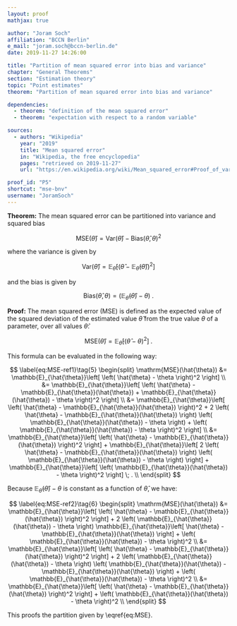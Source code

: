 ```yaml
---
layout: proof
mathjax: true

author: "Joram Soch"
affiliation: "BCCN Berlin"
e_mail: "joram.soch@bccn-berlin.de"
date: 2019-11-27 14:26:00

title: "Partition of mean squared error into bias and variance"
chapter: "General Theorems"
section: "Estimation theory"
topic: "Point estimates"
theorem: "Partition of mean squared error into bias and variance"

dependencies:
  - theorem: "definition of the mean squared error"
  - theorem: "expectation with respect to a random variable"

sources:
  - authors: "Wikipedia"
    year: "2019"
    title: "Mean squared error"
    in: "Wikipedia, the free encyclopedia"
    pages: "retrieved on 2019-11-27"
    url: "https://en.wikipedia.org/wiki/Mean_squared_error#Proof_of_variance_and_bias_relationship"

proof_id: "P5"
shortcut: "mse-bnv"
username: "JoramSoch"
---
```



**Theorem:** The mean squared error can be partitioned into variance and squared bias

$$ \label{eq:MSE}\tag{1}
\mathrm{MSE}(\hat{\theta}) = \mathrm{Var}(\hat{\theta}) - \mathrm{Bias}(\hat{\theta},\theta)^2
$$

where the variance is given by

$$ \label{eq:Var}\tag{2}
\mathrm{Var}(\hat{\theta}) = \mathbb{E}_{\hat{\theta}}\left[ \left( \hat{\theta} - \mathbb{E}_{\hat{\theta}}(\hat{\theta}) \right)^2 \right]
$$

and the bias is given by

$$ \label{eq:Bias}\tag{3}
\mathrm{Bias}(\hat{\theta},\theta) = \left( \mathbb{E}_{\hat{\theta}}(\hat{\theta}) - \theta \right) \; .
$$


**Proof:** The mean squared error (MSE) is defined as the expected value of the squared deviation of the estimated value $\hat{\theta}$ from the true value $\theta$ of a parameter, over all values $\hat{\theta}$:

$$ \label{eq:MSE-def}\tag{4}
\mathrm{MSE}(\hat{\theta}) = \mathbb{E}_{\hat{\theta}}\left[ \left( \hat{\theta} - \theta \right)^2 \right] \; .
$$

This formula can be evaluated in the following way:

$$ \label{eq:MSE-ref1}\tag{5}
\begin{split}
\mathrm{MSE}(\hat{\theta}) &= \mathbb{E}_{\hat{\theta}}\left[ \left( \hat{\theta} - \theta \right)^2 \right] \\
&= \mathbb{E}_{\hat{\theta}}\left[ \left( \hat{\theta} - \mathbb{E}_{\hat{\theta}}(\hat{\theta}) + \mathbb{E}_{\hat{\theta}}(\hat{\theta}) - \theta \right)^2 \right] \\
&= \mathbb{E}_{\hat{\theta}}\left[ \left( \hat{\theta} - \mathbb{E}_{\hat{\theta}}(\hat{\theta}) \right)^2 + 2 \left( \hat{\theta} - \mathbb{E}_{\hat{\theta}}(\hat{\theta}) \right) \left( \mathbb{E}_{\hat{\theta}}(\hat{\theta}) - \theta \right) + \left( \mathbb{E}_{\hat{\theta}}(\hat{\theta}) - \theta \right)^2 \right] \\
&= \mathbb{E}_{\hat{\theta}}\left[ \left( \hat{\theta} - \mathbb{E}_{\hat{\theta}}(\hat{\theta}) \right)^2 \right] + \mathbb{E}_{\hat{\theta}}\left[ 2 \left( \hat{\theta} - \mathbb{E}_{\hat{\theta}}(\hat{\theta}) \right) \left( \mathbb{E}_{\hat{\theta}}(\hat{\theta}) - \theta \right) \right] + \mathbb{E}_{\hat{\theta}}\left[ \left( \mathbb{E}_{\hat{\theta}}(\hat{\theta}) - \theta \right)^2 \right] \; . \\
\end{split}
$$

Because $\mathbb{E}_{\hat{\theta}}(\hat{\theta}) - \theta$ is constant as a function of $\hat{\theta}$, we have:

$$ \label{eq:MSE-ref2}\tag{6}
\begin{split}
\mathrm{MSE}(\hat{\theta}) &= \mathbb{E}_{\hat{\theta}}\left[ \left( \hat{\theta} - \mathbb{E}_{\hat{\theta}}(\hat{\theta}) \right)^2 \right] + 2  \left( \mathbb{E}_{\hat{\theta}}(\hat{\theta}) - \theta \right) \mathbb{E}_{\hat{\theta}}\left[ \hat{\theta} - \mathbb{E}_{\hat{\theta}}(\hat{\theta}) \right] + \left( \mathbb{E}_{\hat{\theta}}(\hat{\theta}) - \theta \right)^2 \\
&= \mathbb{E}_{\hat{\theta}}\left[ \left( \hat{\theta} - \mathbb{E}_{\hat{\theta}}(\hat{\theta}) \right)^2 \right] + 2  \left( \mathbb{E}_{\hat{\theta}}(\hat{\theta}) - \theta \right) \left( \mathbb{E}_{\hat{\theta}}(\hat{\theta}) - \mathbb{E}_{\hat{\theta}}(\hat{\theta}) \right) + \left( \mathbb{E}_{\hat{\theta}}(\hat{\theta}) - \theta \right)^2 \\
&= \mathbb{E}_{\hat{\theta}}\left[ \left( \hat{\theta} - \mathbb{E}_{\hat{\theta}}(\hat{\theta}) \right)^2 \right] + \left( \mathbb{E}_{\hat{\theta}}(\hat{\theta}) - \theta \right)^2 \\
\end{split}
$$

This proofs the partition given by \eqref{eq:MSE}.